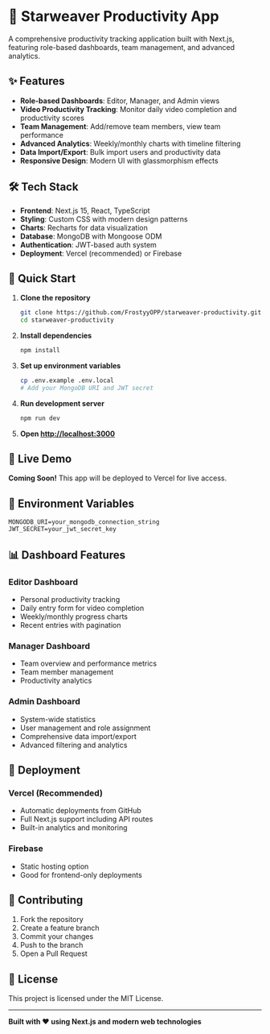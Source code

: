 # 🚀 Starweaver Productivity App

A comprehensive productivity tracking application built with Next.js, featuring role-based dashboards, team management, and advanced analytics.

## ✨ Features

- **Role-based Dashboards**: Editor, Manager, and Admin views
- **Video Productivity Tracking**: Monitor daily video completion and productivity scores
- **Team Management**: Add/remove team members, view team performance
- **Advanced Analytics**: Weekly/monthly charts with timeline filtering
- **Data Import/Export**: Bulk import users and productivity data
- **Responsive Design**: Modern UI with glassmorphism effects

## 🛠️ Tech Stack

- **Frontend**: Next.js 15, React, TypeScript
- **Styling**: Custom CSS with modern design patterns
- **Charts**: Recharts for data visualization
- **Database**: MongoDB with Mongoose ODM
- **Authentication**: JWT-based auth system
- **Deployment**: Vercel (recommended) or Firebase

## 🚀 Quick Start

1. **Clone the repository**
   ```bash
   git clone https://github.com/FrostyyOPP/starweaver-productivity.git
   cd starweaver-productivity
   ```

2. **Install dependencies**
   ```bash
   npm install
   ```

3. **Set up environment variables**
   ```bash
   cp .env.example .env.local
   # Add your MongoDB URI and JWT secret
   ```

4. **Run development server**
   ```bash
   npm run dev
   ```

5. **Open [http://localhost:3000](http://localhost:3000)**

## 📱 Live Demo

**Coming Soon!** This app will be deployed to Vercel for live access.

## 🔧 Environment Variables

```env
MONGODB_URI=your_mongodb_connection_string
JWT_SECRET=your_jwt_secret_key
```

## 📊 Dashboard Features

### Editor Dashboard
- Personal productivity tracking
- Daily entry form for video completion
- Weekly/monthly progress charts
- Recent entries with pagination

### Manager Dashboard
- Team overview and performance metrics
- Team member management
- Productivity analytics

### Admin Dashboard
- System-wide statistics
- User management and role assignment
- Comprehensive data import/export
- Advanced filtering and analytics

## 🚀 Deployment

### Vercel (Recommended)
- Automatic deployments from GitHub
- Full Next.js support including API routes
- Built-in analytics and monitoring

### Firebase
- Static hosting option
- Good for frontend-only deployments

## 🤝 Contributing

1. Fork the repository
2. Create a feature branch
3. Commit your changes
4. Push to the branch
5. Open a Pull Request

## 📄 License

This project is licensed under the MIT License.

---

**Built with ❤️ using Next.js and modern web technologies**
